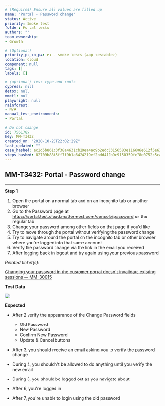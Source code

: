 ```yaml
---
# (Required) Ensure all values are filled up
name: "Portal - Password change"
status: Active
priority: Smoke test
folder: Portal tests
authors: ""
team_ownership: 
- Growth

# (Optional)
priority_p1_to_p4: P1 - Smoke Tests (App testable?)
location: Cloud
component: null
tags: []
labels: []

# (Optional) Test type and tools
cypress: null
detox: null
mmctl: null
playwright: null
rainforest: 
- N/A
manual_test_environments: 
- Portal

# Do not change
id: 7561785
key: MM-T3432
created_on: "2020-10-21T22:02:29Z"
last_updated: ""
case_hashed: ac2d5b861d3f38a4631cb20ea4ac9b2edc13156583e116686e612f5e63e2be37550795e6af00fc4c0b96a682107ddc3e
steps_hashed: 82709b88b5ff7f9b1a6424219ef2bdd411b9c9150359fe78e0752c5c4618b6fba75f3e4fb04f47900b37fafea23ebaf8
---
```


<!-- (Auto-generated) Based on frontmatter's "key" and "name" -->

## MM-T3432: Portal - Password change

---

**Step 1**

1. Open the portal on a normal tab and on an incognito tab or another browser
2. Go to the Password page at <https://portal.test.cloud.mattermost.com/console/password> on the regular tab
3. Change your password among other fields on that page if you'd like
4. Try to move through the portal without verifying the password change
5. Try to navigate around the portal on the incognito tab or other browser where you're logged into that same account
6. Verify the password change via the link in the email you received
7. After logging back in logout and try again using your previous password

_Related ticket(s):_

[Changing your password in the customer portal doesn't invalidate existing sessions — MM-30015](https://mattermost.atlassian.net/browse/MM-30015)

**Test Data**

![](https://smartbear-tm4j-prod-us-west-2-attachment-rich-text.s3.us-west-2.amazonaws.com/embedded-f3277290f945470c4add5d21ef3dc7ca7b74388fc7152bfb6b99ae58c66a95a8-1604963889049-1604963889049.png)

**Expected**

- After 2 verify the appearance of the Change Password fields

  - Old Password
  - New Password
  - Confirm New Password
  - Update & Cancel buttons

- After 3, you should receive an email asking you to verify the password change

- During 4, you shouldn't be allowed to do anything until you verify the new email

- During 5, you should be logged out as you navigate about

- After 6, you're logged in

- After 7, you're unable to login using the old password
